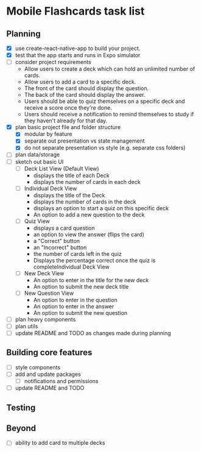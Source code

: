 # Mobile Flashcards task list

## Planning
- [X] use create-react-native-app to build your project.
- [X] test that the app starts and runs in Expo simulator
- [ ] consider project requirements
	- Allow users to create a deck which can hold an unlimited number of cards.
	- Allow users to add a card to a specific deck.
	- The front of the card should display the question.
	- The back of the card should display the answer.
	- Users should be able to quiz themselves on a specific deck and receive a score once they're done.
	- Users should receive a notification to remind themselves to study if they haven't already for that day.
- [X] plan basic project file and folder structure
	- [X] modular by feature
	- [X] separate out presentation vs state management
	- [X] do not separate presentation vs style (e.g. separate css folders)
- [ ] plan data/storage
- [ ] sketch out basic UI
	- [ ] Deck List View (Default View)
	  - displays the title of each Deck
	  - displays the number of cards in each deck
	- [ ] Individual Deck View
	  - displays the title of the Deck
	  - displays the number of cards in the deck
	  - displays an option to start a quiz on this specific deck
	  - An option to add a new question to the deck
	- [ ] Quiz View
		- displays a card question
		- an option to view the answer (flips the card)
		- a "Correct" button
		- an "Incorrect" button
		- the number of cards left in the quiz
		- Displays the percentage correct once the quiz is completeIndividual Deck View
	- [ ] New Deck View
	  - An option to enter in the title for the new deck
	  - An option to submit the new deck title
	- [ ] New Question View
	  - An option to enter in the question
	  - An option to enter in the answer
	  - An option to submit the new question
- [ ] plan heavy components
- [ ] plan utils
- [ ] update README and TODO as changes made during planning

## Building core features
- [ ] style components
- [ ] add and update packages
	- [ ] notifications and permissions
- [ ] update README and TODO

## Testing

## Beyond
- [ ] ability to add card to multiple decks